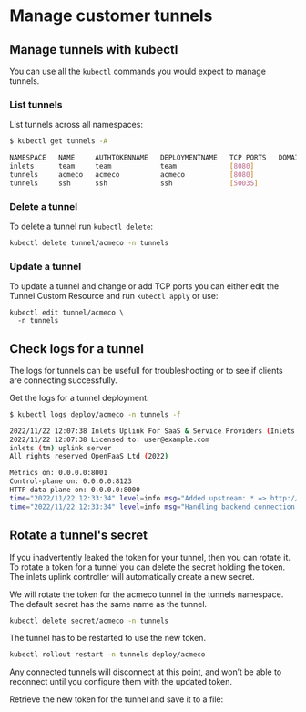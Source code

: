 # Manage customer tunnels

## Manage tunnels with kubectl

You can use all the `kubectl` commands you would expect to manage tunnels.

### List tunnels

List tunnels across all namespaces:

```bash
$ kubectl get tunnels -A

NAMESPACE   NAME     AUTHTOKENNAME   DEPLOYMENTNAME   TCP PORTS   DOMAINS
inlets      team     team            team             [8080]
tunnels     acmeco   acmeco          acmeco           [8080]      
tunnels     ssh      ssh             ssh              [50035]
```

### Delete a tunnel

To delete a tunnel run `kubectl delete`:

```bash
kubectl delete tunnel/acmeco -n tunnels
```

### Update a tunnel

To update a tunnel and change or add TCP ports you can either edit the Tunnel Custom Resource and run `kubectl apply` or use:

```
kubectl edit tunnel/acmeco \
  -n tunnels
```

## Check logs for a tunnel

The logs for tunnels can be usefull for troubleshooting or to see if clients are connecting successfully.

Get the logs for a tunnel deployment: 

```bash
$ kubectl logs deploy/acmeco -n tunnels -f

2022/11/22 12:07:38 Inlets Uplink For SaaS & Service Providers (Inlets Uplink for 5x Customers)
2022/11/22 12:07:38 Licensed to: user@example.com
inlets (tm) uplink server
All rights reserved OpenFaaS Ltd (2022)

Metrics on: 0.0.0.0:8001
Control-plane on: 0.0.0.0:8123
HTTP data-plane on: 0.0.0.0:8000
time="2022/11/22 12:33:34" level=info msg="Added upstream: * => http://127.0.0.1:9090 (9355de15c687471da9766cbe51423e54)"
time="2022/11/22 12:33:34" level=info msg="Handling backend connection request [9355de15c687471da9766cbe51423e54]"
```

## Rotate a tunnel's secret

If you inadvertently leaked the token for your tunnel, then you can rotate it. To rotate a token for a tunnel you can delete the secret holding the token. The inlets uplink controller will automatically create a new secret.

We will rotate the token for the acmeco tunnel in the tunnels namespace. The default secret has the same name as the tunnel.

```bash
kubectl delete secret/acmeco -n tunnels
```

The tunnel has to be restarted to use the new token. 

```bash
kubectl rollout restart -n tunnels deploy/acmeco
```

Any connected tunnels will disconnect at this point, and won’t be able to reconnect until you configure them with the updated token.

Retrieve the new token for the tunnel and save it to a file:

